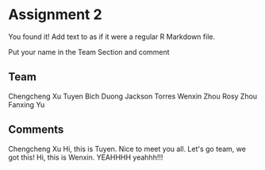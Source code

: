 # Assignment 2

You found it!  Add text to as if it were a regular R Markdown file.

Put your name in the Team Section and comment

## Team
Chengcheng Xu
Tuyen Bich Duong
Jackson Torres
Wenxin Zhou
Rosy Zhou
Fanxing Yu
## Comments
Chengcheng Xu
Hi, this is Tuyen. Nice to meet you all. 
Let's go team, we got this!
Hi, this is Wenxin.
YEAHHHH
yeahhh!!!
